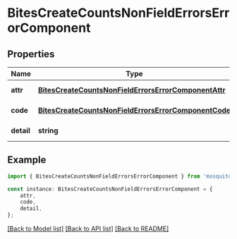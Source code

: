 # BitesCreateCountsNonFieldErrorsErrorComponent


## Properties

Name | Type | Description | Notes
------------ | ------------- | ------------- | -------------
**attr** | [**BitesCreateCountsNonFieldErrorsErrorComponentAttr**](BitesCreateCountsNonFieldErrorsErrorComponentAttr.md) |  | [default to undefined]
**code** | [**BitesCreateCountsNonFieldErrorsErrorComponentCode**](BitesCreateCountsNonFieldErrorsErrorComponentCode.md) |  | [default to undefined]
**detail** | **string** |  | [default to undefined]

## Example

```typescript
import { BitesCreateCountsNonFieldErrorsErrorComponent } from 'mosquito-alert';

const instance: BitesCreateCountsNonFieldErrorsErrorComponent = {
    attr,
    code,
    detail,
};
```

[[Back to Model list]](../README.md#documentation-for-models) [[Back to API list]](../README.md#documentation-for-api-endpoints) [[Back to README]](../README.md)
